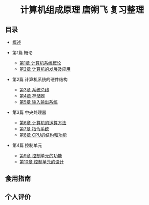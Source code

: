 <h1 align="center">计算机组成原理 唐朔飞 复习整理</h1>

## 目录

* [概述](/专业课/计算机组成原理%20唐朔飞/README.md)

* 第1篇 概论
	* [第1章 计算机系统概论](/专业课/计算机组成原理%20唐朔飞/第1章%20计算机系统概论.md)
	* [第2章 计算机的发展及应用]()

* 第2篇 计算机系统的硬件结构
	* [第3章 系统总线]()
	* [第4章 存储器]()
	* [第5章 输入输出系统]()


* 第3篇 中央处理器
	* [第6章 计算机的运算方法]()
	* [第7章 指令系统]()
	* [第8章 CPU的结构和功能]()
* 第4篇 控制单元
	* [第9章 控制单元的功能]()
	* [第10章 控制单元的设计]()

## 食用指南



## 个人评价